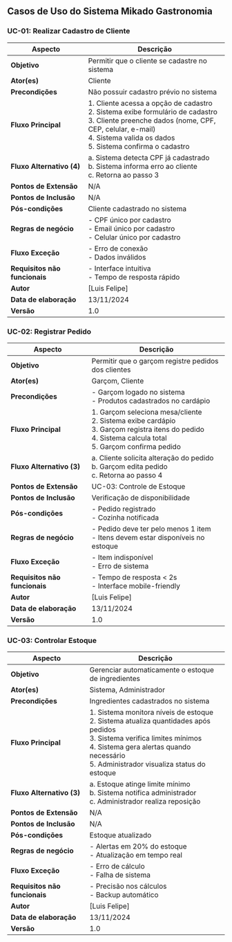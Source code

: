 ## Casos de Uso do Sistema Mikado Gastronomia

### UC-01: Realizar Cadastro de Cliente

| Aspecto | Descrição |
|---------|-----------|
| **Objetivo** | Permitir que o cliente se cadastre no sistema |
| **Ator(es)** | Cliente |
| **Precondições** | Não possuir cadastro prévio no sistema |
| **Fluxo Principal** | 1. Cliente acessa a opção de cadastro<br>2. Sistema exibe formulário de cadastro<br>3. Cliente preenche dados (nome, CPF, CEP, celular, e-mail)<br>4. Sistema valida os dados<br>5. Sistema confirma o cadastro |
| **Fluxo Alternativo (4)** | a. Sistema detecta CPF já cadastrado<br>b. Sistema informa erro ao cliente<br>c. Retorna ao passo 3 |
| **Pontos de Extensão** | N/A |
| **Pontos de Inclusão** | N/A |
| **Pós-condições** | Cliente cadastrado no sistema |
| **Regras de negócio** | - CPF único por cadastro<br>- Email único por cadastro<br>- Celular único por cadastro |
| **Fluxo Exceção** | - Erro de conexão<br>- Dados inválidos |
| **Requisitos não funcionais** | - Interface intuitiva<br>- Tempo de resposta rápido |
| **Autor** | [Luis Felipe] |
| **Data de elaboração** | 13/11/2024 |
| **Versão** | 1.0 |

### UC-02: Registrar Pedido

| Aspecto | Descrição |
|---------|-----------|
| **Objetivo** | Permitir que o garçom registre pedidos dos clientes |
| **Ator(es)** | Garçom, Cliente |
| **Precondições** | - Garçom logado no sistema<br>- Produtos cadastrados no cardápio |
| **Fluxo Principal** | 1. Garçom seleciona mesa/cliente<br>2. Sistema exibe cardápio<br>3. Garçom registra itens do pedido<br>4. Sistema calcula total<br>5. Garçom confirma pedido |
| **Fluxo Alternativo (3)** | a. Cliente solicita alteração do pedido<br>b. Garçom edita pedido<br>c. Retorna ao passo 4 |
| **Pontos de Extensão** | UC-03: Controle de Estoque |
| **Pontos de Inclusão** | Verificação de disponibilidade |
| **Pós-condições** | - Pedido registrado<br>- Cozinha notificada |
| **Regras de negócio** | - Pedido deve ter pelo menos 1 item<br>- Itens devem estar disponíveis no estoque |
| **Fluxo Exceção** | - Item indisponível<br>- Erro de sistema |
| **Requisitos não funcionais** | - Tempo de resposta < 2s<br>- Interface mobile-friendly |
| **Autor** | [Luis Felipe] |
| **Data de elaboração** | 13/11/2024 |
| **Versão** | 1.0 |

### UC-03: Controlar Estoque

| Aspecto | Descrição |
|---------|-----------|
| **Objetivo** | Gerenciar automaticamente o estoque de ingredientes |
| **Ator(es)** | Sistema, Administrador |
| **Precondições** | Ingredientes cadastrados no sistema |
| **Fluxo Principal** | 1. Sistema monitora níveis de estoque<br>2. Sistema atualiza quantidades após pedidos<br>3. Sistema verifica limites mínimos<br>4. Sistema gera alertas quando necessário<br>5. Administrador visualiza status do estoque |
| **Fluxo Alternativo (3)** | a. Estoque atinge limite mínimo<br>b. Sistema notifica administrador<br>c. Administrador realiza reposição |
| **Pontos de Extensão** | N/A |
| **Pontos de Inclusão** | N/A |
| **Pós-condições** | Estoque atualizado |
| **Regras de negócio** | - Alertas em 20% do estoque<br>- Atualização em tempo real |
| **Fluxo Exceção** | - Erro de cálculo<br>- Falha de sistema |
| **Requisitos não funcionais** | - Precisão nos cálculos<br>- Backup automático |
| **Autor** | [Luis Felipe] |
| **Data de elaboração** | 13/11/2024 |
| **Versão** | 1.0 |
